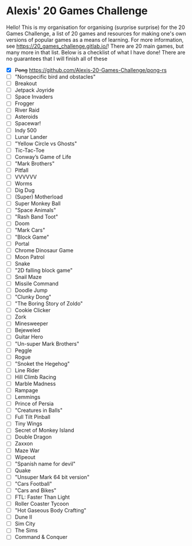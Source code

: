 # Alexis' 20 Games Challenge

Hello! This is my organisation for organising (surprise surprise) for the 20 Games Challenge,
a list of 20 games and resources for making one's own versions of popular games as a means
of learning. For more information, see https://20_games_challenge.gitlab.io/!
There are 20 main games, but many more in that list. Below is a checklist of what I have done!
There are no guarantees that I will finish all of these

- [x] ~~Pong~~ https://github.com/Alexis-20-Games-Challenge/pong-rs
- [ ] "Nonspecific bird and obstacles" 	
- [ ] Breakout 
- [ ] Jetpack Joyride 	
- [ ] Space Invaders 	
- [ ] Frogger 	
- [ ] River Raid 	
- [ ] Asteroids 	
- [ ] Spacewar! 	
- [ ] Indy 500 	
- [ ] Lunar Lander 	
- [ ] "Yellow Circle vs Ghosts" 	
- [ ] Tic-Tac-Toe 	
- [ ] Conway’s Game of Life 	
- [ ] "Mark Brothers"
- [ ] Pitfall 	
- [ ] VVVVVV 	
- [ ] Worms 	
- [ ] Dig Dug 	
- [ ] (Super) Motherload 
- [ ] Super Monkey Ball 	
- [ ] "Space Animals" 	
- [ ] "Rash Band Toot" 	
- [ ] Doom 	
- [ ] "Mark Cars" 	
- [ ] "Block Game"
- [ ] Portal 
- [ ] Chrome Dinosaur Game 	
- [ ] Moon Patrol 	
- [ ] Snake 	
- [ ] "2D falling block game" 	
- [ ] Snail Maze 	
- [ ] Missile Command 	
- [ ] Doodle Jump 	
- [ ] "Clunky Dong" 	
- [ ] "The Boring Story of Zoldo" 	
- [ ] Cookie Clicker 	
- [ ] Zork 	
- [ ] Minesweeper 	
- [ ] Bejeweled 	
- [ ] Guitar Hero 	
- [ ] "Un-super Mark Brothers" 	
- [ ] Peggle 	
- [ ] Rogue 	
- [ ] "Snoket the Hegehog" 	
- [ ] Line Rider 	
- [ ] Hill Climb Racing 	
- [ ] Marble Madness 	
- [ ] Rampage 	
- [ ] Lemmings 	
- [ ] Prince of Persia 	
- [ ] "Creatures in Balls"
- [ ] Full Tilt Pinball 	
- [ ] Tiny Wings 	
- [ ] Secret of Monkey Island
- [ ] Double Dragon 
- [ ] Zaxxon 	
- [ ] Maze War
- [ ] Wipeout 
- [ ] "Spanish name for devil" 	
- [ ] Quake 	
- [ ] "Unsuper Mark 64 bit version" 
- [ ] "Cars Football"
- [ ] "Cars and Bikes"
- [ ] FTL: Faster Than Light
- [ ] Roller Coaster Tycoon
- [ ] "Hot Gaseous Body Crafting"
- [ ] Dune II 	
- [ ] Sim City 	
- [ ] The Sims 	
- [ ] Command & Conquer 	
